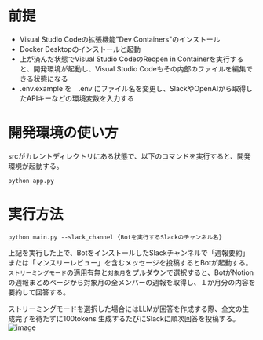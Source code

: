 # 前提
* Visual Studio Codeの拡張機能"Dev Containers"のインストール
* Docker Desktopのインストールと起動
* 上が済んだ状態でVisual Studio CodeのReopen in Containerを実行すると、開発環境が起動し、Visual Studio Codeもその内部のファイルを編集できる状態になる
* .env.example を　.env にファイル名を変更し、SlackやOpenAIから取得したAPIキーなどの環境変数を入力する

# 開発環境の使い方
srcがカレントディレクトリにある状態で、以下のコマンドを実行すると、開発環境が起動する。
```
python app.py
```
# 実行方法
```
python main.py --slack_channel {Botを実行するSlackのチャンネル名}
```
上記を実行した上で、BotをインストールしたSlackチャンネルで「週報要約」または「マンスリーレビュー」を含むメッセージを投稿するとBotが起動する。
`ストリーミングモード`の適用有無と`対象月`をプルダウンで選択すると、BotがNotionの週報まとめページから対象月の全メンバーの週報を取得し、１か月分の内容を要約して回答する。

ストリーミングモードを選択した場合にはLLMが回答を作成する際、全文の生成完了を待たずに100tokens 生成するたびにSlackに順次回答を投稿する。
![image](https://github.com/otterer/PBL/assets/82159549/47590a08-fa50-4b41-8918-4e003390cb5a)
